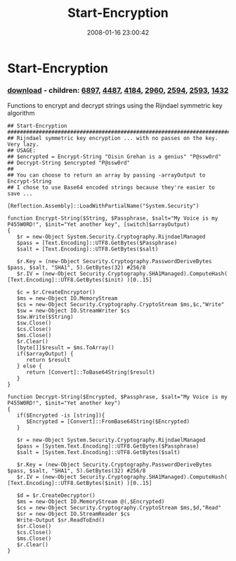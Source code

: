﻿---
pid:            116
poster:         Joel Bennett
title:          Start-Encryption
date:           2008-01-16 23:00:42
format:         posh
parent:         0
parent:         0
children:       6897,4487,4184,2960,2594,2593,1432
---

# Start-Encryption

### [download](116.ps1) - children: [6897](6897.md), [4487](4487.md), [4184](4184.md), [2960](2960.md), [2594](2594.md), [2593](2593.md), [1432](1432.md)

Functions to encrypt and decrypt strings using the Rijndael symmetric key algorithm

```posh
## Start-Encryption
##################################################################################################
## Rijndael symmetric key encryption ... with no passes on the key. Very lazy.
## USAGE:
## $encrypted = Encrypt-String "Oisin Grehan is a genius" "P@ssw0rd"
## Decrypt-String $encrypted "P@ssw0rd"
##
## You can choose to return an array by passing -arrayOutput to Encrypt-String
## I chose to use Base64 encoded strings because they're easier to save ...

[Reflection.Assembly]::LoadWithPartialName("System.Security")

function Encrypt-String($String, $Passphrase, $salt="My Voice is my P455W0RD!", $init="Yet another key", [switch]$arrayOutput)
{
   $r = new-Object System.Security.Cryptography.RijndaelManaged
   $pass = [Text.Encoding]::UTF8.GetBytes($Passphrase)
   $salt = [Text.Encoding]::UTF8.GetBytes($salt)

   $r.Key = (new-Object Security.Cryptography.PasswordDeriveBytes $pass, $salt, "SHA1", 5).GetBytes(32) #256/8
   $r.IV = (new-Object Security.Cryptography.SHA1Managed).ComputeHash( [Text.Encoding]::UTF8.GetBytes($init) )[0..15]
   
   $c = $r.CreateEncryptor()
   $ms = new-Object IO.MemoryStream
   $cs = new-Object Security.Cryptography.CryptoStream $ms,$c,"Write"
   $sw = new-Object IO.StreamWriter $cs
   $sw.Write($String)
   $sw.Close()
   $cs.Close()
   $ms.Close()
   $r.Clear()
   [byte[]]$result = $ms.ToArray()
   if($arrayOutput) {
      return $result
   } else {
      return [Convert]::ToBase64String($result)
   }
}

function Decrypt-String($Encrypted, $Passphrase, $salt="My Voice is my P455W0RD!", $init="Yet another key")
{
   if($Encrypted -is [string]){
      $Encrypted = [Convert]::FromBase64String($Encrypted)
   }

   $r = new-Object System.Security.Cryptography.RijndaelManaged
   $pass = [System.Text.Encoding]::UTF8.GetBytes($Passphrase)
   $salt = [System.Text.Encoding]::UTF8.GetBytes($salt)

   $r.Key = (new-Object Security.Cryptography.PasswordDeriveBytes $pass, $salt, "SHA1", 5).GetBytes(32) #256/8
   $r.IV = (new-Object Security.Cryptography.SHA1Managed).ComputeHash( [Text.Encoding]::UTF8.GetBytes($init) )[0..15]

   $d = $r.CreateDecryptor()
   $ms = new-Object IO.MemoryStream @(,$Encrypted)
   $cs = new-Object Security.Cryptography.CryptoStream $ms,$d,"Read"
   $sr = new-Object IO.StreamReader $cs
   Write-Output $sr.ReadToEnd()
   $sr.Close()
   $cs.Close()
   $ms.Close()
   $r.Clear()
}

```
